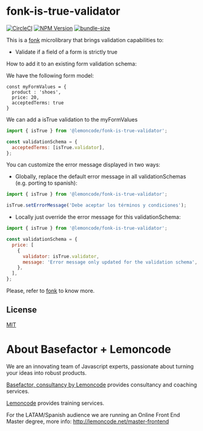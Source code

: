 # fonk-is-true-validator

[![CircleCI](https://badgen.net/github/status/Lemoncode/fonk-is-true-validator/master?icon=circleci&label=circleci)](https://circleci.com/gh/Lemoncode/fonk-is-true-validator/tree/master)
[![NPM Version](https://badgen.net/npm/v/@lemoncode/fonk-is-true-validator?icon=npm&label=npm)](https://www.npmjs.com/package/@lemoncode/fonk-is-true-validator)
[![bundle-size](https://badgen.net/bundlephobia/min/@lemoncode/fonk-is-true-validator)](https://bundlephobia.com/result?p=@lemoncode/fonk-is-true-validator)

This is a [fonk](https://github.com/Lemoncode/fonk) microlibrary that brings validation capabilities to:

- Validate if a field of a form is strictly true

How to add it to an existing form validation schema:

We have the following form model:

```
const myFormValues = {
  product : 'shoes',
  price: 20,
  acceptedTerms: true
}
```

We can add a isTrue validation to the myFormValues

```javascript
import { isTrue } from '@lemoncode/fonk-is-true-validator';

const validationSchema = {
  acceptedTerms: [isTrue.validator],
};
```

You can customize the error message displayed in two ways:

- Globally, replace the default error message in all validationSchemas (e.g. porting to spanish):

```javascript
import { isTrue } from '@lemoncode/fonk-is-true-validator';

isTrue.setErrorMessage('Debe aceptar los términos y condiciones');
```

- Locally just override the error message for this validationSchema:

```javascript
import { isTrue } from '@lemoncode/fonk-is-true-validator';

const validationSchema = {
  price: [
    {
      validator: isTrue.validator,
      message: 'Error message only updated for the validation schema',
    },
  ],
};
```

Please, refer to [fonk](https://github.com/Lemoncode/fonk) to know more.

## License

[MIT](./LICENSE)

# About Basefactor + Lemoncode

We are an innovating team of Javascript experts, passionate about turning your ideas into robust products.

[Basefactor, consultancy by Lemoncode](http://www.basefactor.com) provides consultancy and coaching services.

[Lemoncode](http://lemoncode.net/services/en/#en-home) provides training services.

For the LATAM/Spanish audience we are running an Online Front End Master degree, more info: http://lemoncode.net/master-frontend
